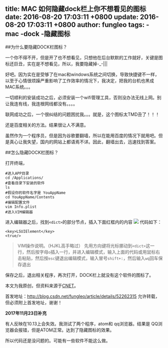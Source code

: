 title: MAC 如何隐藏dock栏上你不想看见的图标
date: 2016-08-20 17:03:11 +0800
update: 2016-08-20 17:03:11 +0800
author: fungleo
tags:
    -mac
    -dock
    -隐藏图标
---


##为什么要隐藏DOCK栏图标？

一个你不得不开，但是开了也不想看见，只想他在后台默默的工作就好，关键是图标还巨丑，实在是不想看见，所以，我要隐藏掉-_-|||

好吧。因为实在是受够了在mac和windows系统之间切换，导致快捷键不一样，以至于心情很烦躁严重影响了工作效率的情况下，我决定，把我的台机也黑成MAC系统。。。

一切顺利的安装成功之后，必须安装一个wifi管理工具，否则没办法无线上网。别让我连有线，我连根网线都没有。。。。

联网成功之后，一个很纠结的问题困扰我。。。就是，这个图标太TMD丑了！！！

还是百度相关的方法。结果很让人不满意。

虽然作为一个程序员，但是因为谷歌要翻墙，所以在能用百度的情况下就用吧。但是真心让我失望，国内的网站上都语焉不详。因此，翻墙出去，迅速找到答案。

##怎么隐藏DOCK栏图标？

打开终端，

```
#进入APP目录
cd /Applications/
#查看目录下安装的软件
ls
#假设你的软件名字是 YouAppName
cd YouAppName/Contents
#编辑配置文件
vim Info.plist
#进入VIM编辑器
```
进入编辑器之后，找到`<dict>`的部分节点，插入下面红框内的内容
![](https://raw.githubusercontent.com/fengcms/articles/master/image/97/fc3f38c1f3411a2546a410981b1f0e.png)
代码如下：
```
<key>LSUIElement</key>
<true/>
```
>VIM操作说明。（HJKL高手略过）
>先用方向键将光标挪动到`<dict>`这一行，然后按字母`o`插入一行，并进入编辑模式，输入上面的代码或用鼠标右击粘贴，然后按`esc`键退出编辑模式，输入冒号`shift+:`，然后输入`wq`回车保存退出

保存之后，退出相关程序，再次打开，DOCK栏上就没有这个软件的图标了。

本文为我原创，但资料来源于[CNET](http://www.cnet.com/news/prevent-an-applications-dock-icons-from-showing-in-os-x/)。

首发地址：http://blog.csdn.net/fungleo/article/details/52262315 允许转载，但必须附上首发地址，谢谢！

**2017年11月23日补充**

有人反映在10.13上会失效。我测试了两个程序，atom和 qq浏览器。结果是 QQ浏览器会报错，但是ATOM正常。达到了隐藏图标的效果。

所以代码还是没问题的。可能有一些软件不能这么做。
